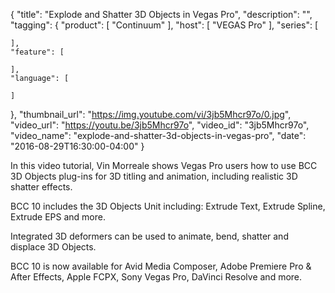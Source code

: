 {
  "title": "Explode and Shatter 3D Objects in Vegas Pro",
  "description": "",
  "tagging": {
    "product": [
      "Continuum"
    ],
    "host": [
      "VEGAS Pro"
    ],
    "series": [

    ],
    "feature": [

    ],
    "language": [

    ]
  },
  "thumbnail_url": "https://img.youtube.com/vi/3jb5Mhcr97o/0.jpg",
  "video_url": "https://youtu.be/3jb5Mhcr97o",
  "video_id": "3jb5Mhcr97o",
  "video_name": "explode-and-shatter-3d-objects-in-vegas-pro",
  "date": "2016-08-29T16:30:00-04:00"
}

In this video tutorial, Vin Morreale shows Vegas Pro users how to use BCC 3D
Objects plug-ins for 3D titling and animation, including realistic 3D shatter
effects.

BCC 10 includes the 3D Objects Unit including: Extrude Text, Extrude Spline,
Extrude EPS and more.

Integrated 3D deformers can be used to animate, bend, shatter and displace 3D
Objects.

BCC 10 is now available for Avid Media Composer, Adobe Premiere Pro &amp; After
Effects, Apple FCPX, Sony Vegas Pro, DaVinci Resolve and more.
